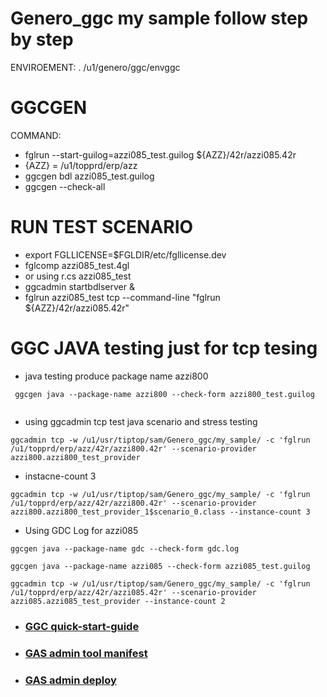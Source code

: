 # Genero_ggc my sample follow step by step 
ENVIROEMENT:
  . /u1/genero/ggc/envggc
# GGCGEN
COMMAND: 
 - fglrun --start-guilog=azzi085_test.guilog ${AZZ}/42r/azzi085.42r <br>
 - {AZZ} = /u1/topprd/erp/azz <br>
 - ggcgen bdl azzi085_test.guilog<br>
 - ggcgen --check-all

# RUN TEST SCENARIO
 - export FGLLICENSE=$FGLDIR/etc/fgllicense.dev <br>
 - fglcomp azzi085_test.4gl <br>
 - or using r.cs azzi085_test <br>
 - ggcadmin startbdlserver & <br>
 - fglrun azzi085_test tcp --command-line "fglrun ${AZZ}/42r/azzi085.42r"



# GGC JAVA testing just for tcp tesing
  - java testing produce package name azzi800
 
 ```
  ggcgen java --package-name azzi800 --check-form azzi800_test.guilog
  
```
- using ggcadmin tcp test java scenario and stress testing
```
ggcadmin tcp -w /u1/usr/tiptop/sam/Genero_ggc/my_sample/ -c 'fglrun /u1/topprd/erp/azz/42r/azzi800.42r' --scenario-provider azzi800.azzi800_test_provider
```
 - instacne-count 3
```
ggcadmin tcp -w /u1/usr/tiptop/sam/Genero_ggc/my_sample/ -c 'fglrun /u1/topprd/erp/azz/42r/azzi800.42r' --scenario-provider azzi800.azzi800_test_provider_1$scenario_0.class --instance-count 3
```
 - Using GDC Log for azzi085
```
ggcgen java --package-name gdc --check-form gdc.log
```
```
ggcgen java --package-name azzi085 --check-form azzi085_test.guilog
```

```
ggcadmin tcp -w /u1/usr/tiptop/sam/Genero_ggc/my_sample/ -c 'fglrun /u1/topprd/erp/azz/42r/azzi085.42r' --scenario-provider azzi085.azzi085_test_provider --instance-count 2
```

  - ### [GGC quick-start-guide](https://4js.com/online_documentation/fjs-ggc-manual-html/#ggc-topics/t_ggc_quick_start_guide.html)
 
  - ### [GAS admin tool manifest](https://4js.com/online_documentation/fjs-gas-manual-html/#gas-topics/t_gas_packaging_create_manifest_file.html)

 - ### [GAS admin deploy](https://4js.com/online_documentation/fjs-gas-manual-html/#gas-topics/t_gas_garchive_deploy_with_gasadmin.html)

